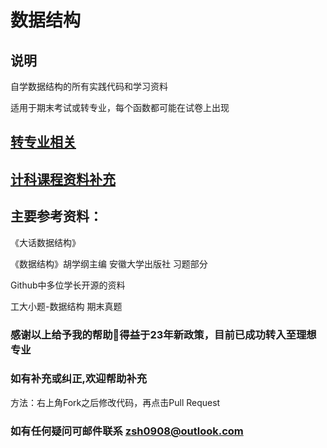 # 数据结构
## 说明
自学数据结构的所有实践代码和学习资料

适用于期末考试或转专业，每个函数都可能在试卷上出现

## [转专业相关](https://github.com/Chiu-xaH/DataStructure/blob/main/EXAM.md)
## [计科课程资料补充](https://github.com/Chiu-xaH/DataStructure/blob/main/OTHER/README.md)
## 主要参考资料：

《大话数据结构》

《数据结构》胡学纲主编 安徽大学出版社 习题部分

 Github中多位学长开源的资料

 工大小题-数据结构 期末真题

### 感谢以上给予我的帮助🙏得益于23年新政策，目前已成功转入至理想专业
### 如有补充或纠正,欢迎帮助补充
方法：右上角Fork之后修改代码，再点击Pull Request
### 如有任何疑问可邮件联系 zsh0908@outlook.com

